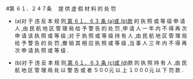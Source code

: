#第 ６１．２４７条 　提 供 虚 假 材 料 的 处 罚

- (a)对 于 违 反 本 规 则[ 第 ６１．６３ 条 (a)或 (b)款](CCAR.61.63.MD) 的 执 照 或 等 级 申 请 人 ,由 民 航 地 区 管 理 局 给 予 警 告 的 处 罚 ,申 请 人 一 年 内 不 得 再 次 申 请 该 执 照 或 等 级 ;对 于 执 照 或 等 级 持 有 人 ,由 民 航 地 区 管 理 局 给 予 警 告 的 处 罚 ,撤 销 其 相 应 执 照 或 等 级 ,当 事 人 三 年 内 不 得 再 次 申 请 执 照 或 等 级 .

- (b)对 于 违 反 本 规 则[ 第 ６１．６３ 条 (c)或 (d)](CCAR.61.63.MD)款 的 执 照 持 有 人 ,由 民 航 地 区 管 理 局 处 以 警 告 或 者 ５００元 以 上 １０００元 以 下 罚 款 .